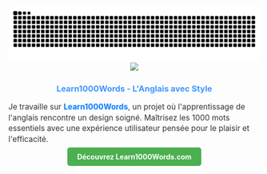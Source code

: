</br>

<picture>
  <source media="(prefers-color-scheme: dark)" srcset="https://raw.githubusercontent.com/tbagskk/tbagskk/output/github-contribution-grid-snake-dark.svg">
  <source media="(prefers-color-scheme: light)" srcset="https://raw.githubusercontent.com/tbagskk/tbagskk/output/github-contribution-grid-snake.svg">
  <img alt="github contribution grid snake animation" src="https://raw.githubusercontent.com/tbagskk/tbagskk/output/github-contribution-grid-snake.svg">
</picture>

</br>

<div align="center">
  <img height="300" src="https://media.giphy.com/media/1USKMDPjuH4ovL7J5h/giphy.gif"/>
</div>

<h3 style="color:#4096FF; font-weight: bold; text-align: center;">Learn1000Words - L'Anglais avec Style</h3>

<p style="font-size: 1.1em; line-height: 1.4; color: #333;">
Je travaille sur <a href="https://www.learn1000words.com/" style="color: #007BFF; text-decoration: none; font-weight: bold;">Learn1000Words</a>, un projet où l'apprentissage de l'anglais rencontre un design soigné.  Maîtrisez les 1000 mots essentiels avec une expérience utilisateur pensée pour le plaisir et l'efficacité.
</p>

<p align="center">
  <a href="https://www.learn1000words.com/" style="background-color: #4CAF50; color: white; padding: 10px 20px; text-decoration: none; border-radius: 5px; font-weight: bold;">Découvrez Learn1000Words.com</a>
</p>

